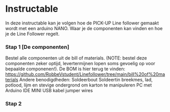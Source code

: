 # Instructable

In deze instructable kan je volgen hoe de PICK-UP Line follower gemaakt wordt met een arduino NANO.
Waar je de componenten kan vinden en hoe je de Line Follower regelt. 

### Stap 1 [De componenten]
Bestel alle componenten uit de bill of materials. (NOTE: bestel deze componenten zeker optijd, levertermijnen lopen soms gevoelig op voor bepaalde componenen!).
De BOM is hier terug te vinden: https://github.com/RobbeVstudent/Linefollower/tree/main/bill%20of%20materials
Andere benodigdheden:
  Soldeerbout
  Soldeertin
  breekmes, lad, potlood, lijm en stevige ondergrond om karton te manipuleren
  PC met Arduino IDE
  MINI USB kabel
  jumper wires
### Stap 2


